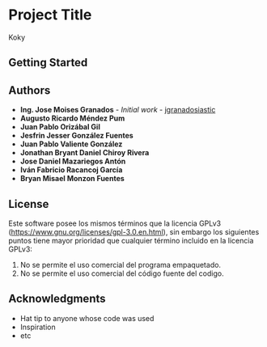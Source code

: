 # Project Title

Koky

## Getting Started

## Authors

* **Ing. Jose Moises Granados** - *Initial work* - [jgranadosiastic](https://github.com/jgranadosiastic`)
* **Augusto Ricardo Méndez Pum**
* **Juan Pablo Orizábal Gil**
* **Jesfrin Jesser González Fuentes**
* **Juan Pablo Valiente González**
* **Jonathan Bryant Daniel Chiroy Rivera**
* **Jose Daniel Mazariegos Antón**
* **Iván Fabricio Racancoj García**
* **Bryan Misael Monzon Fuentes**

## License

Este software posee los mismos términos que la licencia GPLv3 (https://www.gnu.org/licenses/gpl-3.0.en.html), sin embargo los siguientes puntos tiene mayor prioridad que cualquier término incluido en la licencia GPLv3:
  1. No se permite el uso comercial del programa empaquetado.
  2. No se permite el uso comercial del código fuente del codigo.

## Acknowledgments

* Hat tip to anyone whose code was used
* Inspiration
* etc


